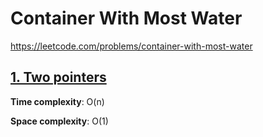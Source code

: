# Container With Most Water

https://leetcode.com/problems/container-with-most-water

## [1. Two pointers](des1)
**Time complexity**: O(n)

**Space complexity**: O(1)
